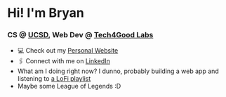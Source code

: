 # Hi! I'm Bryan

### CS @ [UCSD](https://ucsd.edu), Web Dev @ [Tech4Good Labs](https://tech4good.soe.ucsc.edu/#/)

- 💻 Check out my [Personal Website](https://bryanmin.me)
- 🖇 Connect with me on [LinkedIn](https://www.linkedin.com/in/bryanmin/)
- What am I doing right now? I dunno, probably building a web app and listening to [a LoFi playlist](https://open.spotify.com/playlist/5jqxOJJ0Hjdqd8KCddH9cY?si=cd89e18fec35484f)
- Maybe some League of Legends :D



<!---
bdhmin/bdhmin is a ✨ special ✨ repository because its `README.md` (this file) appears on your GitHub profile.
You can click the Preview link to take a look at your changes.
--->
